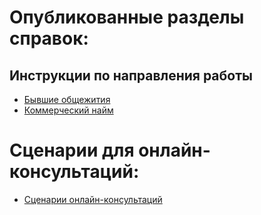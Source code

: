 
# Опубликованные разделы справок:  
## Инструкции по направления работы  
*  [Бывшие общежития](./%D0%90%D0%BB%D0%B3%D0%BE%D1%80%D0%B8%D1%82%D0%BC%D1%8B/%20/%D1%80%D0%B0%D0%B1%D0%BE%D1%82%D1%8B/%D0%91%D1%8B%D0%B2%D1%88%D0%B8%D0%B5/%20/%D0%BE%D0%B1%D1%89%D0%B5%D0%B6%D0%B8%D1%82%D0%B8%D1%8F/%D0%91%D1%8B%D0%B2%D1%88%D0%B8%D0%B5/%20/%D0%BE%D0%B1%D1%89%D0%B5%D0%B6%D0%B8%D1%82%D0%B8%D1%8F.md#)  
*  [Коммерческий найм](./%D0%90%D0%BB%D0%B3%D0%BE%D1%80%D0%B8%D1%82%D0%BC%D1%8B/%20/%D1%80%D0%B0%D0%B1%D0%BE%D1%82%D1%8B/%D0%9A%D0%BE%D0%BC%D0%BC%D0%B5%D1%80%D1%87%D0%B5%D1%81%D0%BA%D0%B8%D0%B9/%20/%D0%BD%D0%B0%D0%B9%D0%BC/%D0%9A%D0%BE%D0%BC%D0%BC%D0%B5%D1%80%D1%87%D0%B5%D1%81%D0%BA%D0%B8%D0%B9/%20/%D0%BD%D0%B0%D0%B9%D0%BC.md#)  
# Сценарии для онлайн-консультаций:  
* [Сценарии онлайн-консультаций](./%D0%90%D0%BB%D0%B3%D0%BE%D1%80%D0%B8%D1%82%D0%BC%D1%8B/%20/%D1%80%D0%B0%D0%B1%D0%BE%D1%82%D1%8B/%D0%A1%D1%86%D0%B5%D0%BD%D0%B0%D1%80%D0%B8%D0%B8/%20/%D0%BE%D0%BD%D0%BB%D0%B0%D0%B9%D0%BD-%D0%BA%D0%BE%D0%BD%D1%81%D1%83%D0%BB%D1%8C%D1%82%D0%B0%D1%86%D0%B8%D0%B9/%D0%A1%D1%86%D0%B5%D0%BD%D0%B0%D1%80%D0%B8%D0%B8/%20/%D0%BE%D0%BD%D0%BB%D0%B0%D0%B9%D0%BD-%D0%BA%D0%BE%D0%BD%D1%81%D1%83%D0%BB%D1%8C%D1%82%D0%B0%D1%86%D0%B8%D0%B9.md#)